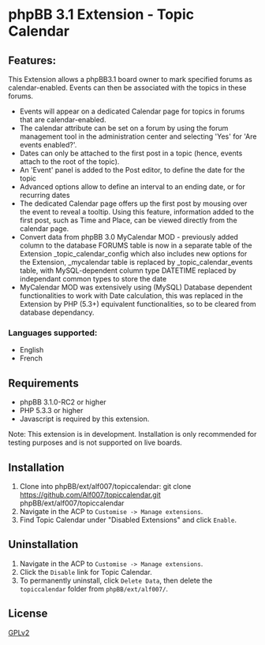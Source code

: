 # phpBB 3.1 Extension - Topic Calendar

## Features:
This Extension allows a phpBB3.1 board owner to mark specified forums as calendar-enabled. Events can then be associated with the topics in these forums.
* Events will appear on a dedicated Calendar page for topics in forums that are calendar-enabled.
* The calendar attribute can be set on a forum by using the forum management tool in the administration center and selecting 'Yes' for 'Are events enabled?'.
* Dates can only be attached to the first post in a topic (hence, events attach to the root of the topic).
* An 'Event' panel is added to the Post editor, to define the date for the topic
* Advanced options allow to define an interval to an ending date, or for recurring dates
* The dedicated Calendar page offers up the first post by mousing over the event to reveal a tooltip. Using this feature, information added to the first post, such as Time and Place, can be viewed directly from the calendar page.
* Convert data from phpBB 3.0 MyCalendar MOD - previously added column to the database FORUMS table is now in a separate table of the Extension _topic_calendar_config which also includes new options for the Extension, _mycalendar table is replaced by _topic_calendar_events table, with MySQL-dependent column type DATETIME replaced by independant common types to store the date
* MyCalendar MOD was extensively using (MySQL) Database dependent functionalities to work with Date calculation, this was replaced in the Extension by PHP (5.3+) equivalent functionalities, so to be cleared from database dependancy.

### Languages supported:
* English
* French

## Requirements
* phpBB 3.1.0-RC2 or higher
* PHP 5.3.3 or higher
* Javascript is required by this extension.

Note: This extension is in development. Installation is only recommended for testing purposes and is not supported on live boards. 

## Installation
1. Clone into phpBB/ext/alf007/topiccalendar:
   git clone https://github.com/Alf007/topiccalendar.git phpBB/ext/alf007/topiccalendar
2. Navigate in the ACP to `Customise -> Manage extensions`.
3. Find Topic Calendar under "Disabled Extensions" and click `Enable`.

## Uninstallation
1. Navigate in the ACP to `Customise -> Manage extensions`.
2. Click the `Disable` link for Topic Calendar.
3. To permanently uninstall, click `Delete Data`, then delete the `topiccalendar` folder from `phpBB/ext/alf007/`.


## License

[GPLv2](license.txt)
